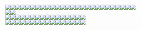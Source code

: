 <img src="https://images-wixmp-ed30a86b8c4ca887773594c2.wixmp.com/f/cc9e27bc-2813-4013-afad-074fdcd6c86f/d8av3u6-29d6c21f-2f2b-4702-beb5-250bf4bf9445.gif?token=eyJ0eXAiOiJKV1QiLCJhbGciOiJIUzI1NiJ9.eyJzdWIiOiJ1cm46YXBwOjdlMGQxODg5ODIyNjQzNzNhNWYwZDQxNWVhMGQyNmUwIiwiaXNzIjoidXJuOmFwcDo3ZTBkMTg4OTgyMjY0MzczYTVmMGQ0MTVlYTBkMjZlMCIsIm9iaiI6W1t7InBhdGgiOiJcL2ZcL2NjOWUyN2JjLTI4MTMtNDAxMy1hZmFkLTA3NGZkY2Q2Yzg2ZlwvZDhhdjN1Ni0yOWQ2YzIxZi0yZjJiLTQ3MDItYmViNS0yNTBiZjRiZjk0NDUuZ2lmIn1dXSwiYXVkIjpbInVybjpzZXJ2aWNlOmZpbGUuZG93bmxvYWQiXX0.VyZCoqFJwQ4yAi-BTwiXXNXRCxCYfH54vhJNymRdYQI"/><img src="https://64.media.tumblr.com/ddc8b9febbcbc617b5fda4673a7ceab6/cbf1d710120a4937-17/s100x200/d20c30287eece22b285b32180e8ed040051f3e51.pnj"/><img src="https://64.media.tumblr.com/b3f6fb1d371fdeae1d8f7be428af9d12/ac55cd1384a2998d-0f/s100x200/9d5a8a9efa1a8a45d493642e8871805d769263f9.pnj"/><img src="https://64.media.tumblr.com/816d86a43144e5ee1926fc4a2937531a/f1413ef45abf2485-77/s100x200/bacae28a7da69e36aba3119b9e4a129ad9de8873.pnj"/><img src="https://64.media.tumblr.com/7f505861296ae359ef9f5c8aee1b7998/6a7e6ec4d9e5fcf1-b6/s100x200/3cc4d36536428ec3d93c092ce86b01239429160d.pnj"/><img src="https://64.media.tumblr.com/96e69a036b4c2e84a464fe9ad41ae495/6f072ea04e7b6c72-db/s100x200/2fc6d547fa9d516036636e8c3a2b57b88f892f0e.gifv"/><img src="https://64.media.tumblr.com/3f8515e539ff1ab04f1f534c170427dc/4b9e098e1753b2dc-39/s100x200/868ce58b676d0f7a2ccd69b4fa6b40d5be3d2ad0.pnj"/><img src="https://64.media.tumblr.com/195e88e4c82c404a7a50f7e7b6c832d5/4b9e098e1753b2dc-1c/s100x200/391140d5a1a77b48dc6f9358a3935b32df650216.pnj"/><img src="https://64.media.tumblr.com/1352aecd381859a8f7da707d7a340b98/3d63aaaa2b06aa5e-9d/s100x200/0df48b0320812cd1ba3eb1fb745746fc9a6509c5.pnj"/><img src="https://64.media.tumblr.com/6ff0da3575798d87d6b471977c4a393e/tumblr_pbbdk0ZxEC1xz2nuuo3_100.gif"/><img src="https://64.media.tumblr.com/9c58469d8404f8e5c9b4e21e7a1da98e/tumblr_pbdnbphVX21xz2nuuo2_100.gif"/><img src="http://orig06.deviantart.net/7c7b/f/2013/097/1/8/lucky_star_stamp_by_raedesignda-d60u5wa.gif"/><img src="https://files.catbox.moe/71ku9l.gif"/><img src="https://files.catbox.moe/f81re4.gif"/><img src="https://files.catbox.moe/s02upw.gif"/><img src="https://files.catbox.moe/cz73xh.png"/><img src="https://64.media.tumblr.com/5a6b595c6b4c5913c1cfa13026e34ccb/7ef041ccd6aafc4a-10/s100x200/619cd327d65db749d13c412288b387fd6bec156b.pnj"/><img src="https://64.media.tumblr.com/e91f48e11aea9e5ab4417b9a801d024f/6bdec3e22aa7366e-05/s100x200/85ef0b37a1e86f0a98d1e4bf550282dd10df9b92.pnj"/><img src="https://64.media.tumblr.com/4ed6ba6b235c4e520e36ff66b389fa75/e3a795ea705b8b2c-11/s100x200/96e469fcd3d2ffc6596e1db2225b7176a62b631d.pnj"/><img src="https://64.media.tumblr.com/5329643157fdbaacdea85a73dbe30748/a173ea30dc2d268b-a2/s100x200/76910929d0f6d5476a61fd296f3627e510abdd71.pnj"/><img src="https://64.media.tumblr.com/27ccb2590617dbe26c4af5521557bbc8/cf1a56e4ed7019c5-05/s100x200/8e9b751f82308a448a2bbf45ed71b94429750613.pnj"/><img src="https://64.media.tumblr.com/dacccb6d6d0143ed6afef83d1f9ad6b8/2b522e2e85828396-5e/s100x200/c9e69b4abb6370f357843cc09a6eb8b2e380427b.pnj"/><img src="https://64.media.tumblr.com/c36ecb2fe9b468a6a751c117fe57f7ba/e4a0bbfbab0a44fe-bf/s100x200/45dc6d2ac8af109f2ec1a9b3a15e35560163d5f9.jpg"/><img src="https://64.media.tumblr.com/68cbce29da19a3907132006dbca09812/a33ddd179ffa9d8f-46/s100x200/6e8a13dccdf1050975c0d20675fc81ec21fb1675.gif"/><img src="https://64.media.tumblr.com/6847b143ed01da8160388af1cd81d923/85e0f5d14f85bcb6-18/s100x200/29d3367fc83ec2c717eb32dbcc73475e4a135a85.pnj"/><img src="https://64.media.tumblr.com/bc799da7aa4582decf93174a5bd07804/85e0f5d14f85bcb6-9c/s100x200/7b5c5a4b5a7b81b0692c14a295c0a8fac192d5fa.pnj"/>
<br>
<img src="https://64.media.tumblr.com/5ae52a3456009ac8f348401085ebc8b7/e4d134fc2dfafbb4-4e/s250x400/ff1b3f3632b18c5650c949a31ef88e109b3b2123.pnj"/><img src="https://64.media.tumblr.com/eb4d939dc50fa8969c876b9c5a96f67f/6f77a12e73175f4a-25/s250x400/28bafe30737b6b974f51a637edc847731bc5f881.pnj"/>
<br>
<img src="https://64.media.tumblr.com/8abb6b84e332f868de9e06a79f5c4b3b/b7c29d91d3f6db3c-94/s75x75_c1/b2ea2d342bc666ae5511d37688a82d8b84f8d94c.gifv"/><img src="https://64.media.tumblr.com/d98a048c1f4e6e69191822206ea07588/b7c29d91d3f6db3c-1a/s75x75_c1/91c8aed83a6e19a759ae2fe5b0116681c73787c7.gifv"/><img src="https://64.media.tumblr.com/004a07637f082dbc5084f536b28036d1/977b16e29741e1c7-c2/s75x75_c1/ce64b6fbeff4bbd648a218c9c888cd846272b5cf.gifv"/><img src="https://64.media.tumblr.com/405a9a929f7db2131c418ebcd66d36ee/977b16e29741e1c7-98/s75x75_c1/f7a9300c8199574b157e0ddd8c72ccfd1a9d1ada.gifv"/><img src="https://64.media.tumblr.com/8303c4433d9e64222103400365d7f87f/b7c29d91d3f6db3c-74/s75x75_c1/fecad35b9e31229581f6dbc0f41f2bbe92422cd3.gifv"/><img src="https://files.catbox.moe/kiznjt.gif"/><img src="https://files.catbox.moe/cvju04.gif"/><img src="https://64.media.tumblr.com/63a77a40c14669e968589e41ac85499d/b7c29d91d3f6db3c-db/s75x75_c1/d0a6697633ba20558dae41d0cd4a77b9b7434f59.gifv"/><img src="https://64.media.tumblr.com/51287dc6097e03e5db5105892fffd02a/b7c29d91d3f6db3c-de/s100x200/71345b90aef4f309fe35fb12fb7cc848c8d3a092.gifv"/><img src="https://files.catbox.moe/13fot8.gif"/><img src="https://files.catbox.moe/ugq8ee.gif"/><img src="https://files.catbox.moe/p4cb6p.gif"/><img src="https://64.media.tumblr.com/396ee72d1a9ab835dea12168808e2060/977b16e29741e1c7-29/s75x75_c1/bde4c143e5aef2079733a7088950695534dde0eb.gifv"/><img src="https://files.catbox.moe/i4l7s5.gif"/><img src="https://64.media.tumblr.com/a01afdce91d33b9bf974fa42cca13564/977b16e29741e1c7-28/s75x75_c1/e5639da4a8587cd0d531206255c45e3d0f786c31.gifv"/><img src="https://files.catbox.moe/2xwvws.gif"/>
<br>
<img src="https://64.media.tumblr.com/4e7df89e3a7803f6cdded526748efe37/d0eb9ed0074d9ed4-e8/s250x400/ceb9ed1edbc4909158d7865b42fd4e42429bcfeb.gifv"/><img src="https://64.media.tumblr.com/d6f56795f126aa0576cf28c9b78021e4/d0eb9ed0074d9ed4-89/s250x400/345b453834597d5a6d80ae821c48faa6935fee8b.gifv"/><img src="https://64.media.tumblr.com/9ad862e4950e4a5599c311f77d98c366/199d07070275b6ec-d8/s250x400/a6c862671b55483b3f5c9174b24d6f91ed4fe9a4.gifv"/><img src="https://64.media.tumblr.com/f9b84031275b4ab7af67c1b0f0a21f80/199d07070275b6ec-a6/s250x400/19c91fb18ac285e9f832bd667cce48e416823e22.gifv"/><img src="https://64.media.tumblr.com/84dc5e8c0214b044336f028f5b6b9d29/a8690e23767b02e5-21/s250x400/4ccb0ac1b52eadba73ebb6654b0f12f100092835.gifv"/><img src="https://64.media.tumblr.com/ab434c8c595688d6d2df5d3beb90ca45/e708ba2e75e547c2-0a/s250x400/570ac7e9504ef754f71a7124dd217e763b5f82a7.gifv"/><img src="https://64.media.tumblr.com/a33068504da93cd05c0e600ef4a9edf2/3a892baec4c21219-25/s250x400/35b332b07a491e45f563fa0c30ac411102ce7f24.gifv"/><img src="https://images-wixmp-ed30a86b8c4ca887773594c2.wixmp.com/f/9f2170ea-b4e7-4f8e-b25b-ee1965edae3c/dca1r34-26cff5dc-e4c3-4b20-a77f-2e1b16d24017.gif?token=eyJ0eXAiOiJKV1QiLCJhbGciOiJIUzI1NiJ9.eyJzdWIiOiJ1cm46YXBwOjdlMGQxODg5ODIyNjQzNzNhNWYwZDQxNWVhMGQyNmUwIiwiaXNzIjoidXJuOmFwcDo3ZTBkMTg4OTgyMjY0MzczYTVmMGQ0MTVlYTBkMjZlMCIsIm9iaiI6W1t7InBhdGgiOiJcL2ZcLzlmMjE3MGVhLWI0ZTctNGY4ZS1iMjViLWVlMTk2NWVkYWUzY1wvZGNhMXIzNC0yNmNmZjVkYy1lNGMzLTRiMjAtYTc3Zi0yZTFiMTZkMjQwMTcuZ2lmIn1dXSwiYXVkIjpbInVybjpzZXJ2aWNlOmZpbGUuZG93bmxvYWQiXX0.hfojIlMB24DpBjp1ELc9X0reBmEgdvB0iPop62Ro5W0"/><img src="https://64.media.tumblr.com/12e3ced7afa253102002fac2a2ce093f/d50720e7592646be-9c/s250x400/e974e62286c10600dd5792e7423420d8d7786716.gifv"/><img src="https://64.media.tumblr.com/9062f20bdc8766a50635ebee52a22de3/d50720e7592646be-a9/s250x400/712aa85374b9b98972c7d699d75db788afb4c3c4.gifv"/><img src="https://64.media.tumblr.com/6e3567fad65b4b7d4bc252ff94e91fc6/d50720e7592646be-8a/s250x400/4370f7a8ad618d90ae0b6a725e88f58a47e50708.gifv"/><img src="https://64.media.tumblr.com/36873c42cc785fdc1541e485bb53aec6/6901eb531c259706-42/s250x400/c93914d566249e786be6522b7b1b95800a94a4a9.gifv"/><img src="https://64.media.tumblr.com/6f4975d816542ff797fe0c5007cc5771/896d381279ceacf1-db/s250x400/e9a75a2a726cfdd035d58e5ffb4ebcd2c0a8e5b4.gifv"/><img src="https://64.media.tumblr.com/d19bf4a53d422f3b1561ba9142ebc02c/57d3dcd605f756fb-0c/s250x400/8500b8b061960ad813e29719ac14e92f548e241d.gifv"/><img src="https://64.media.tumblr.com/07fe4a153bc5c084d7733e691d2d8f21/1f29be372d5b2cb3-49/s250x400/59d7938c583c68ac7f01e8323641a2d71796bbce.gifv"/><img src="https://64.media.tumblr.com/c0b6eadb8b2ba6bfdd88bc5a353ced59/5e701090e5b29d65-ac/s250x400/43a9137bea6562e891e5d58284a766bc13e7f23f.jpg"/>
